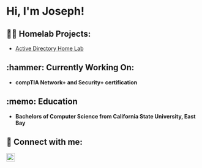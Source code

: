 <h1>Hi, I'm Joseph! <br/>

<h2>👨‍💻 Homelab Projects:</h2>

  - [Active Directory Home Lab](https://github.com/joseph-k-mcdonald/ActiveDirectoryHomeLab)

<h2>:hammer: Currently Working On:</h2>

- <b>compTIA Network+ and Security+ certification</b>

<h2>:memo: Education</h2>

- <b>Bachelors of Computer Science from California State University, East Bay</b>

<h2> 🤳 Connect with me:</h2>

[<img align="left" alt="JosephMcDonald | LinkedIn" width="22px" src="https://cdn.jsdelivr.net/npm/simple-icons@v3/icons/linkedin.svg" />][linkedin]

[linkedin]: https://www.linkedin.com/in/joseph-mcdonald-85b51b360

<!--
**joshmadakor1/joshmadakor1** is a ✨ _special_ ✨ repository because its `README.md` (this file) appears on your GitHub profile.

Here are some ideas to get you started:

- 🔭 I’m currently working on ...
- 🌱 I’m currently learning ...
- 👯 I’m looking to collaborate on ...
- 🤔 I’m looking for help with ...
- 💬 Ask me about ...
- 📫 How to reach me: ...
- 😄 Pronouns: ...
- ⚡ Fun fact: ...
-->
